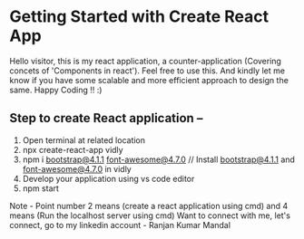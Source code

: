 # Getting Started with Create React App

Hello visitor, this is my react application, a counter-application (Covering concets of 'Components in react'). Feel free to use this. And kindly let me know if you have some scalable and more efficient approach to design the same. Happy Coding !! :)

## Step to create React application –

1. Open terminal at related location
2. npx create-react-app vidly
3. npm i bootstrap@4.1.1 font-awesome@4.7.0 // Install bootstrap@4.1.1 and font-awesome@4.7.0 in vidly
4. Develop your application using vs code editor
5. npm start

Note - Point number 2 means (create a react application using cmd) and 4 means (Run the localhost server using cmd) Want to connect with me, let's connect, go to my linkedin account - Ranjan Kumar Mandal
